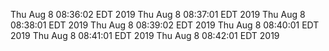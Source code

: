 
Thu Aug 8 08:36:02 EDT 2019
Thu Aug 8 08:37:01 EDT 2019
Thu Aug 8 08:38:01 EDT 2019
Thu Aug 8 08:39:02 EDT 2019
Thu Aug 8 08:40:01 EDT 2019
Thu Aug 8 08:41:01 EDT 2019
Thu Aug 8 08:42:01 EDT 2019
